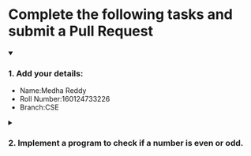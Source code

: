 # Complete the following tasks and submit a Pull Request
<details open>
<summary><h3>1. Add your details: </h3></summary>
<ul>
  <li> Name:Medha Reddy </li>
  <li> Roll Number:160124733226 </li>
  <li> Branch:CSE </li>
</ul>
</details>
<details>
<summary><h3> 2. Implement a program to check if a number is even or odd. </h3></summary>
<ul>
  <li> Create a new file in the repository and add your code. </li>
  <li> Use any programming language of your choice. </li>
</ul>
</details>
